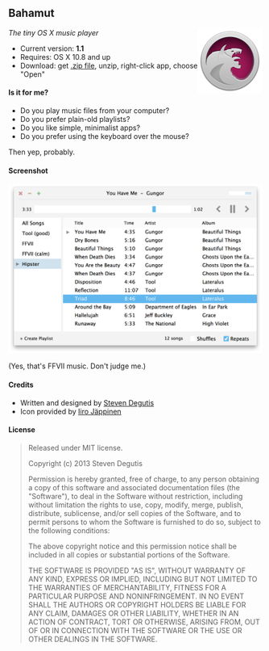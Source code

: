 ## Bahamut

<img src="Graphics/Bahamut.iconset/icon_128x128.png" alt="Bahamut logo" title="Bahamut logo" align="right"/>

*The tiny OS X music player*

* Current version: **1.1**
* Requires: OS X 10.8 and up
* Download: get [.zip file](https://raw.github.com/sdegutis/bahamut/master/Builds/Bahamut-LATEST.app.tar.gz), unzip, right-click app, choose "Open"

#### Is it for me?

- Do you play music files from your computer?
- Do you prefer plain-old playlists?
- Do you like simple, minimalist apps?
- Do you prefer using the keyboard over the mouse?

Then yep, probably.

#### Screenshot

![bahamut.png](bahamut.png)

(Yes, that's FFVII music. Don't judge me.)

#### Credits

- Written and designed by [Steven Degutis](https://github.com/sdegutis/)
- Icon provided by [Iiro Jäppinen](http://iiro.jappinen.me)

#### License

> Released under MIT license.
>
> Copyright (c) 2013 Steven Degutis
>
> Permission is hereby granted, free of charge, to any person obtaining a copy
> of this software and associated documentation files (the "Software"), to deal
> in the Software without restriction, including without limitation the rights
> to use, copy, modify, merge, publish, distribute, sublicense, and/or sell
> copies of the Software, and to permit persons to whom the Software is
> furnished to do so, subject to the following conditions:
>
> The above copyright notice and this permission notice shall be included in
> all copies or substantial portions of the Software.
>
> THE SOFTWARE IS PROVIDED "AS IS", WITHOUT WARRANTY OF ANY KIND, EXPRESS OR
> IMPLIED, INCLUDING BUT NOT LIMITED TO THE WARRANTIES OF MERCHANTABILITY,
> FITNESS FOR A PARTICULAR PURPOSE AND NONINFRINGEMENT. IN NO EVENT SHALL THE
> AUTHORS OR COPYRIGHT HOLDERS BE LIABLE FOR ANY CLAIM, DAMAGES OR OTHER
> LIABILITY, WHETHER IN AN ACTION OF CONTRACT, TORT OR OTHERWISE, ARISING FROM,
> OUT OF OR IN CONNECTION WITH THE SOFTWARE OR THE USE OR OTHER DEALINGS IN
> THE SOFTWARE.
